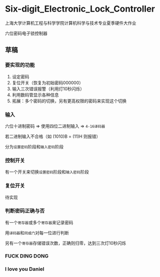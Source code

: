 # Six-digit_Electronic_Lock_Controller
上海大学计算机工程与科学学院计算机科学与技术专业夏季硬件大作业

六位密码电子锁控制器

## 草稿

### 要实现的功能

1. 设定密码
2. 复位开关（恢复为初始密码000000）
3. 输入三次错误报警（利用灯10秒闪烁）
4. 利用数码管显示各种信息
5. 拓展：多个密码的切换，另有更高权限的密码来实现这个切换



### 输入

六位十进制密码 => 使用四位二进制输入 => `4-16译码器`

若二进制输入不合格（如 (1010)B = (11)H 则报错）

分为`设置密码`阶段和`输入密码`阶段



### 控制开关

有一个开关来切换`设置密码`阶段和`输入密码`阶段



### 复位开关

待实现



### 判断密码正确与否

有一个`寄存器`或多个`寄存器`来记录密码

用`译码器`和`同或门`对每一位进行判断		

另有一个`寄存器`存储错误次数，正确则归零，达到三次灯10秒闪烁


### FUCK DING DONG

### I love you Daniel
